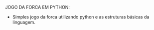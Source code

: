 JOGO DA FORCA EM PYTHON:

- Simples jogo da forca utilizando python e as estruturas básicas da linguagem.
